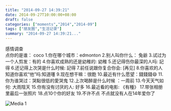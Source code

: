 ```yaml
---
title: "2014-09-27 14:39:21"
date: 2014-09-27T10:00:00+08:00
draft: false
categories: ["moments","2014","2014-09"]
tags: ["朋友圈","生活记录"]
summary: "2014-09-27 14:39:21..."
---
```


感情调查        
点你的是谁： coco
1.你在哪个城市：edmonton
2.别人叫你什么： 兔爺
3.试过为一个人剪发：有的
4.你喜欢成熟的还是幼稚的: 幼稚
5.还记得伤你最深的人吗: 記得
6.还记得上次哭是什么时候: 記得
7.前任说跟你复合你会: [再见]
8.你喜欢的人知道你喜欢“他”吗:知道噻
9.现在想干嘛：很飽
10.最近有什么愿望：錢錢錢😄
11.你为谁哭过：哭點很低的愛哭鬼
12.上次喝醉是什么时候 ：一周前
13.今天天气如何: 大雨陰天
15.你有没有讨厌的人:  好多
16.最近看的电影: 《有種》
17.带张相册里最后一张照片
 18.点10个你的好友 
 19.不许不点 不点就没有人在14年爱你了

![Media 1](/Moments/photos/2014-09-27/201409271439210.jpg)

